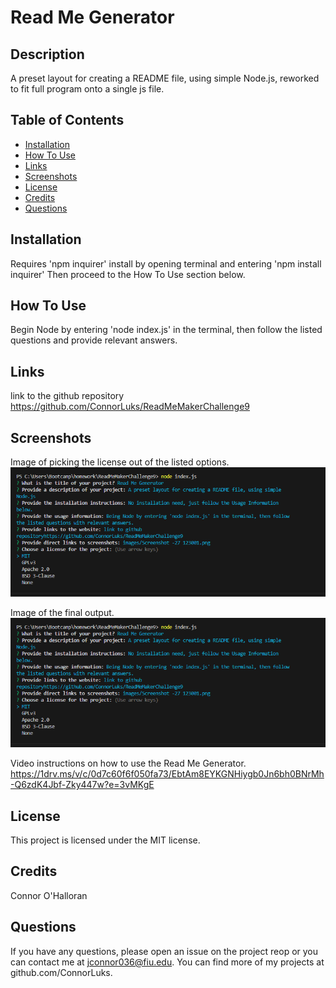 
# Read Me Generator

## Description
A preset layout for creating a README file, using simple Node.js, reworked to fit full program onto a single js file.

## Table of Contents 
- [Installation](#installation)
- [How To Use](#howtouse)
- [Links](#links)
- [Screenshots](#screenshots)
- [License](#license)
- [Credits](#credits)
- [Questions](#questions)

## Installation
Requires 'npm inquirer' install by opening terminal and entering 'npm install inquirer' Then proceed to the How To Use section below.

## How To Use
Begin Node by entering 'node index.js' in the terminal, then follow the listed questions and provide relevant answers.

## Links
link to the github repository https://github.com/ConnorLuks/ReadMeMakerChallenge9

## Screenshots
Image of picking the license out of the listed options.
![alt text](images/1c9pickingthelicense.png)

Image of the final output.
![alt text](images/1c9pickingthelicense.png)

Video instructions on how to use the Read Me Generator.
https://1drv.ms/v/c/0d7c60f6f050fa73/EbtAm8EYKGNHiygb0Jn6bh0BNrMh-Q6zdK4Jbf-Zky447w?e=3vMKgE

## License
This project is licensed under the MIT license.

## Credits
Connor O'Halloran

## Questions
If you have any questions, please open an issue on the project reop or you can contact me at jconnor036@fiu.edu. You can find more of my projects at github.com/ConnorLuks.
    
